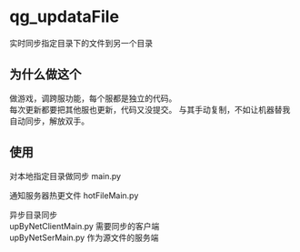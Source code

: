 # qg_updataFile
实时同步指定目录下的文件到另一个目录

## 为什么做这个
做游戏，调跨服功能，每个服都是独立的代码。  
每次更新都要把其他服也更新，代码又没提交。
与其手动复制，不如让机器替我自动同步，解放双手。

## 使用
对本地指定目录做同步
main.py 

通知服务器热更文件
hotFileMain.py

异步目录同步  
upByNetClientMain.py        需要同步的客户端  
upByNetSerMain.py           作为源文件的服务端  
